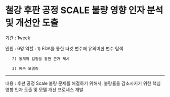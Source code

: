 # 철강 후판 공정 SCALE 불량 영향 인자 분석 및 개선안 도출

기간 : 1week

인원 : 6명
역할 : 1) EDA를 통한 타겟 변수에 유의미한 변수 탐색

       2) 통계적 검정을 통한 근거 제시

       3) 예측 모델링

---

내용 : 후판 공정 Scale 불량 문제를 해결하기 위해서, 불량률을 감소시키기 위한 핵심 영향 인자 도출 및 모델 개선 프로세스 개발
